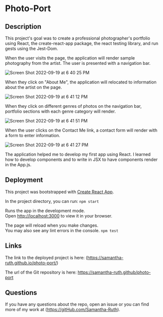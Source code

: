 # Photo-Port

## Description

This project's goal was to create a professional photographer's portfolio using React, the create-react-app package, the react testing library, and run gests using the Jest-Dom. 

When the user visits the page, the application will render sample photography from the artist.  The user is presented with a navigation bar.

![Screen Shot 2022-09-19 at 6 40 25 PM](https://user-images.githubusercontent.com/64170123/191142924-e15205f3-cdb4-4830-93e6-1c4f5fa20f83.png)

When they click on "About Me", the application will relocated to information about the artist on the page.


![Screen Shot 2022-09-19 at 6 41 12 PM](https://user-images.githubusercontent.com/64170123/191142939-5c6e36bd-094b-46c0-b112-f8fc999c79ee.png)

When they click on different genres of photos on the navigation bar, portfolio sections with each genre category will render.  

![Screen Shot 2022-09-19 at 6 41 51 PM](https://user-images.githubusercontent.com/64170123/191142946-766da84f-1717-4ab0-8909-457390e6473d.png)


When the user clicks on the Contact Me link, a contact form will render with a form to enter information. 


![Screen Shot 2022-09-19 at 6 41 27 PM](https://user-images.githubusercontent.com/64170123/191142945-e40eda5d-7ff7-4a5c-bdce-3e306dd4c4fc.png)


The application helped me to develop my first app using React.  I learned how to develop components and to write in JSX to have components render in the App.js. 

## Deployment

This project was bootstrapped with [Create React App](https://github.com/facebook/create-react-app).

In the project directory, you can run:
`npm start`

Runs the app in the development mode.\
Open [http://localhost:3000](http://localhost:3000) to view it in your browser.

The page will reload when you make changes.\
You may also see any lint errors in the console.
 `npm test`

## Links
The link to the deployed project is here: (https://samantha-ruth.github.io/photo-port/)

The url of the Git repository is here: https://samantha-ruth.github/photo-port

## Questions

If you have any questions about the repo, open an issue or you can find more of my work at (https://gitHub.com/Samantha-Ruth).





